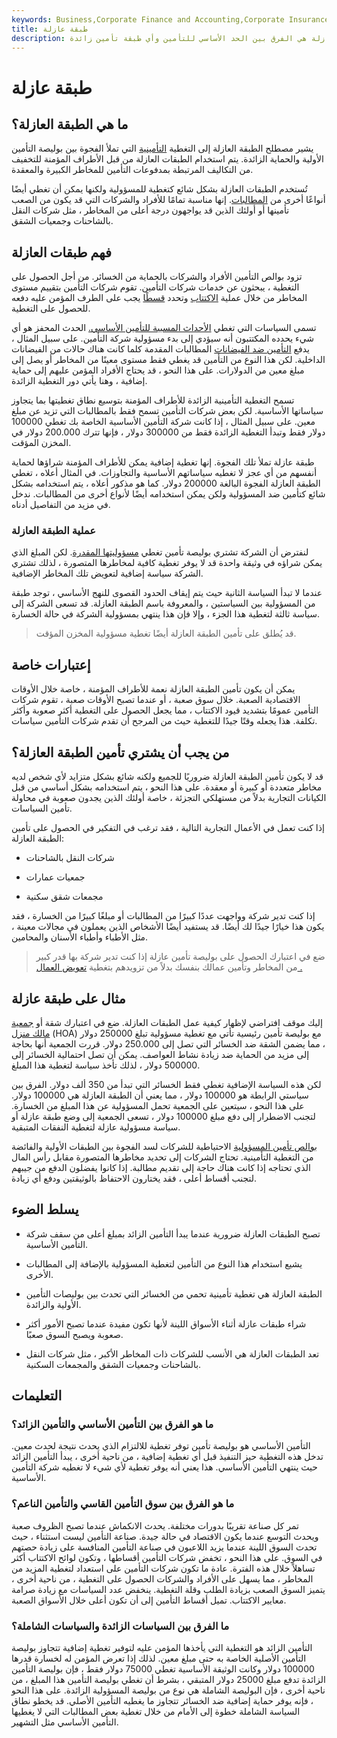 ```yaml
---
keywords: Business,Corporate Finance and Accounting,Corporate Insurance
title: طبقة عازلة
description: الطبقة العازلة هي الفرق بين الحد الأساسي للتأمين وأي طبقة تأمين زائدة.
---
```


# طبقة عازلة
## ما هي الطبقة العازلة؟

يشير مصطلح الطبقة العازلة إلى التغطية [التأمينية](/insurance) التي تملأ الفجوة بين بوليصة التأمين الأولية والحماية الزائدة. يتم استخدام الطبقات العازلة من قبل الأطراف المؤمنة للتخفيف من التكاليف المرتبطة بمدفوعات التأمين للمخاطر الكبيرة والمعقدة.

تُستخدم الطبقات العازلة بشكل شائع كتغطية للمسؤولية ولكنها يمكن أن تغطي أيضًا أنواعًا أخرى من [المطالبات](/insurance_claim). إنها مناسبة تمامًا للأفراد والشركات التي قد يكون من الصعب تأمينها أو أولئك الذين قد يواجهون درجة أعلى من المخاطر ، مثل شركات النقل بالشاحنات وجمعيات الشقق.

## فهم طبقات العازلة

تزود بوالص التأمين الأفراد والشركات بالحماية من الخسائر. من أجل الحصول على التغطية ، يبحثون عن خدمات شركات التأمين. تقوم شركات التأمين بتقييم مستوى المخاطر من خلال عملية [الاكتتاب](/underwriting) وتحدد [قسطًا](/premium) يجب على الطرف المؤمن عليه دفعه للحصول على التغطية.

تسمى السياسات التي تغطي [الأحداث المسببة للتأمين الأساسي.](/triggeringevent) الحدث المحفز هو أي شيء يحدده المكتتبون أنه سيؤدي إلى بدء مسؤولية شركة التأمين. على سبيل المثال ، يدفع [التأمين ضد الفيضانات](/flood-insurance) المطالبات المقدمة كلما كانت هناك حالات من الفيضانات الداخلية. لكن هذا النوع من التأمين قد يغطي فقط مستوى معينًا من المخاطر أو يصل إلى مبلغ معين من الدولارات. على هذا النحو ، قد يحتاج الأفراد المؤمن عليهم إلى حماية إضافية ، وهنا يأتي دور التغطية الزائدة.

تسمح التغطية التأمينية الزائدة للأطراف المؤمنة بتوسيع نطاق تغطيتها بما يتجاوز سياساتها الأساسية. لكن بعض شركات التأمين تسمح فقط بالمطالبات التي تزيد عن مبلغ معين. على سبيل المثال ، إذا كانت شركة التأمين الأساسية الخاصة بك تغطي 100000 دولار فقط وتبدأ التغطية الزائدة فقط من 300000 دولار ، فإنها تترك 200.000 دولار في المخزن المؤقت.

طبقة عازلة تملأ تلك الفجوة. إنها تغطية إضافية يمكن للأطراف المؤمنة شراؤها لحماية أنفسهم من أي عجز لا تغطيه سياساتهم الأساسية والتجاوزات. في المثال أعلاه ، تغطي الطبقة العازلة الفجوة البالغة 200000 دولار. كما هو مذكور أعلاه ، يتم استخدامه بشكل شائع كتأمين ضد المسؤولية ولكن يمكن استخدامه أيضًا لأنواع أخرى من المطالبات. ندخل في مزيد من التفاصيل أدناه.

### عملية الطبقة العازلة

لنفترض أن الشركة تشتري بوليصة تأمين تغطي [مسؤوليتها المقدرة](/liability). لكن المبلغ الذي يمكن شراؤه في وثيقة واحدة قد لا يوفر تغطية كافية لمخاطرها المتصورة ، لذلك تشتري الشركة سياسة إضافية لتعويض تلك المخاطر الإضافية.

عندما لا تبدأ السياسة الثانية حيث يتم إيقاف الحدود القصوى للنهج الأساسي ، توجد طبقة من المسؤولية بين السياستين ، والمعروفة باسم الطبقة العازلة. قد تسعى الشركة إلى سياسة ثالثة لتغطية هذا الجزء ، وإلا فإن هذا ينتهي بمسؤولية الشركة في حالة الخسارة.

> قد يُطلق على تأمين الطبقة العازلة أيضًا تغطية مسؤولية المخزن المؤقت.

>

## إعتبارات خاصة

يمكن أن يكون تأمين الطبقة العازلة نعمة للأطراف المؤمنة ، خاصة خلال الأوقات الاقتصادية الصعبة. خلال سوق صعبة ، أو عندما تصبح الأوقات صعبة ، تقوم شركات التأمين عمومًا بتشديد قيود الاكتتاب ، مما يجعل الحصول على التغطية أكثر صعوبة وأكثر تكلفة. هذا يجعله وقتًا جيدًا للتغطية حيث من المرجح أن تقدم شركات التأمين سياسات.

## من يجب أن يشتري تأمين الطبقة العازلة؟

قد لا يكون تأمين الطبقة العازلة ضروريًا للجميع ولكنه شائع بشكل متزايد لأي شخص لديه مخاطر متعددة أو كبيرة أو معقدة. على هذا النحو ، يتم استخدامه بشكل أساسي من قبل الكيانات التجارية بدلاً من مستهلكي التجزئة ، خاصة أولئك الذين يجدون صعوبة في محاولة تأمين السياسات.

إذا كنت تعمل في الأعمال التجارية التالية ، فقد ترغب في التفكير في الحصول على تأمين الطبقة العازلة:

- شركات النقل بالشاحنات

- جمعيات عمارات

- مجمعات شقق سكنية

إذا كنت تدير شركة وواجهت عددًا كبيرًا من المطالبات أو مبلغًا كبيرًا من الخسارة ، فقد يكون هذا خيارًا جيدًا لك أيضًا. قد يستفيد أيضًا الأشخاص الذين يعملون في مجالات معينة ، مثل الأطباء وأطباء الأسنان والمحامين.

> ضع في اعتبارك الحصول على بوليصة تأمين عازلة إذا كنت تدير شركة بها قدر كبير من المخاطر وتأمين عمالك بنفسك بدلاً من تزويدهم بتغطية [تعويض العمال .](/workers-compensation)

>

## مثال على طبقة عازلة

إليك موقف افتراضي لإظهار كيفية عمل الطبقات العازلة. ضع في اعتبارك شقة أو [جمعية مالك منزل](/hoa) (HOA) مع بوليصة تأمين رئيسية تأتي مع تغطية مسؤولية تبلغ 250000 دولار ، مما يضمن الشقة ضد الخسائر التي تصل إلى 250.000 دولار. قررت الجمعية أنها بحاجة إلى مزيد من الحماية ضد زيادة نشاط العواصف. يمكن أن تصل احتمالية الخسائر إلى 500000 دولار ، لذلك تأخذ سياسة لتغطية هذا المبلغ.

لكن هذه السياسة الإضافية تغطي فقط الخسائر التي تبدأ من 350 ألف دولار. الفرق بين سياستي الرابطة هو 100000 دولار ، مما يعني أن الطبقة العازلة هي 100000 دولار. على هذا النحو ، سيتعين على الجمعية تحمل المسؤولية عن هذا المبلغ من الخسارة. لتجنب الاضطرار إلى دفع مبلغ 100000 دولار ، تسعى الجمعية إلى وضع طبقة عازلة أو سياسة مسؤولية عازلة لتغطية النفقات المتبقية.

[بوالص تأمين المسؤولية](/liability_insurance) الاحتياطية للشركات لسد الفجوة بين الطبقات الأولية والفائضة من التغطية التأمينية. تحتاج الشركات إلى تحديد مخاطرها المتصورة مقابل رأس المال الذي تحتاجه إذا كانت هناك حاجة إلى تقديم مطالبة. إذا كانوا يفضلون الدفع من جيبهم لتجنب أقساط أعلى ، فقد يختارون الاحتفاظ بالوثيقتين ودفع أي زيادة.

## يسلط الضوء

- تصبح الطبقات العازلة ضرورية عندما يبدأ التأمين الزائد بمبلغ أعلى من سقف شركة التأمين الأساسية.

- يشيع استخدام هذا النوع من التأمين لتغطية المسؤولية بالإضافة إلى المطالبات الأخرى.

- الطبقة العازلة هي تغطية تأمينية تحمي من الخسائر التي تحدث بين بوليصات التأمين الأولية والزائدة.

- شراء طبقات عازلة أثناء الأسواق اللينة لأنها تكون مفيدة عندما تصبح الأمور أكثر صعوبة ويصبح السوق صعبًا.

- تعد الطبقات العازلة هي الأنسب للشركات ذات المخاطر الأكبر ، مثل شركات النقل بالشاحنات وجمعيات الشقق والمجمعات السكنية.

## التعليمات

### ما هو الفرق بين التأمين الأساسي والتأمين الزائد؟

التأمين الأساسي هو بوليصة تأمين توفر تغطية للالتزام الذي يحدث نتيجة لحدث معين. تدخل هذه التغطية حيز التنفيذ قبل أي تغطية إضافية ، من ناحية أخرى ، يبدأ التأمين الزائد حيث ينتهي التأمين الأساسي. هذا يعني أنه يوفر تغطية لأي شيء لا تغطيه شركة التأمين الأساسية.

### ما هو الفرق بين سوق التأمين القاسي والتأمين الناعم؟

تمر كل صناعة تقريبًا بدورات مختلفة. يحدث الانكماش عندما تصبح الظروف صعبة ويحدث التوسع عندما يكون الاقتصاد في حالة جيدة. صناعة التأمين ليست استثناء ، حيث تحدث السوق اللينة عندما يزيد اللاعبون في صناعة التأمين المنافسة على زيادة حصتهم في السوق. على هذا النحو ، تخفض شركات التأمين أقساطها ، وتكون لوائح الاكتتاب أكثر تساهلاً خلال هذه الفترة. عادة ما تكون شركات التأمين على استعداد لتغطية المزيد من المخاطر ، مما يسهل على الأفراد والشركات الحصول على التغطية ، من ناحية أخرى ، يتميز السوق الصعب بزيادة الطلب وقلة التغطية. ينخفض عدد السياسات مع زيادة صرامة معايير الاكتتاب. تميل أقساط التأمين إلى أن تكون أعلى خلال الأسواق الصعبة.

### ما الفرق بين السياسات الزائدة والسياسات الشاملة؟

التأمين الزائد هو التغطية التي يأخذها المؤمن عليه لتوفير تغطية إضافية تتجاوز بوليصة التأمين الأصلية الخاصة به حتى مبلغ معين. لذلك إذا تعرض المؤمن له لخسارة قدرها 100000 دولار وكانت الوثيقة الأساسية تغطي 75000 دولار فقط ، فإن بوليصة التأمين الزائدة تدفع مبلغ 25000 دولار المتبقي ، بشرط أن تغطي بوليصة التأمين هذا المبلغ ، من ناحية أخرى ، فإن البوليصة الشاملة هي نوع من بوليصة المسؤولية الزائدة. على هذا النحو ، فإنه يوفر حماية إضافية ضد الخسائر تتجاوز ما يغطيه التأمين الأصلي. قد يخطو نطاق السياسة الشاملة خطوة إلى الأمام من خلال تغطية بعض المطالبات التي لا يغطيها التأمين الأساسي مثل التشهير.


